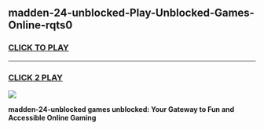 
## madden-24-unblocked-Play-Unblocked-Games-Online-rqts0
<h3>
<a href="https://premium76.site?title=madden-24-unblocked&ref=25A">CLICK TO PLAY</a></h3>
<hr>

<h3>
<a href="https://premium76.site?title=madden-24-unblocked&ref=25A">CLICK 2 PLAY</a>
  
</h3>

<a href="https://premium76.site?title=madden-24-unblocked&ref=25A"><img src="https://clearcache.store/games.png"></a>


**madden-24-unblocked games unblocked: Your Gateway to Fun and Accessible Online Gaming**
